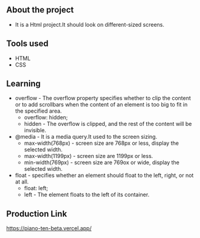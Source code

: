  ## About the project 

* It is a Html project.It should look on different-sized screens.

## Tools used

* HTML
* CSS

## Learning

* overflow - The overflow property specifies whether to clip the content or to add scrollbars when the content of an element is too big to fit in the specified area.
    * overflow: hidden;
    * hidden - The overflow is clipped, and the rest of the content will be invisible.
* @media - It is a media query.It used to the screen sizing.
    * max-width(768px) - screen size are 768px or less, display the selected width.
    * max-width(1199px) - screen size are 1199px or less.
    * min-width(769px) - screen size are 769ox or wide, display the selected width.
* float - specifies whether an element should float to the left, right, or not at all.
    * float: left;
    * left - The element floats to the left of its container.

## Production Link

https://piano-ten-beta.vercel.app/